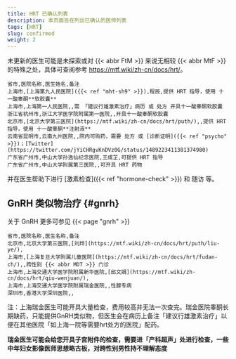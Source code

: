 ```yaml
---
title: HRT 已确认列表
description: 本页面旨在列出已确认的医师列表
tags: [HRT]
slug: confirmed
weight: 2
---
```


未更新的医生可能是未探索或对 {{< abbr FtM >}} 来说无相较 {{< abbr MtF >}} 的特殊之处，具体可查阅参考 <https://mtf.wiki/zh-cn/docs/hrt/>。

```csv
省市,医院名称,医生姓名,备注
上海市,[上海第九人民医院]({{< ref "mht-sh9" >}}),程辰,提供 HRT 指导，使用 十一酸睾酮**软胶囊**
上海市,上海第一人民医院,,需 「建议行雄激素治疗」病历 或 处方 开具十一酸睾酮软胶囊
浙江省杭州市,浙江大学医学院附属第一医院,,开具十一酸睾酮软胶囊
北京市,[北京大学第三医院](https://mtf.wiki/zh-cn/docs/hrt/puth/),,提供 HRT 指导，使用 十一酸睾酮**注射液**
云南省昆明市,云南九州医院,,院内可购药，需要 处方 或 [诊断证明]({{< ref "psycho" >}})；[Twitter](https://twitter.com/jYiCHRgvKnDVz0G/status/1489223411381374980)
广东省广州市,中山大学孙逸仙纪念医院,王成芷,可提供 HRT 指导
广东省广州市,中山大学附属第三医院,,可开具 HRT 药物
```

并在医生帮助下进行 [激素检查]({{< ref "hormone-check" >}}) 和 随访 等。

## GnRH 类似物治疗 {#gnrh}

关于 GnRH 更多可参见 {{< page "gnrh" >}}

```csv
省市,医院名称,医生名称,备注
北京市,北京大学第三医院,[刘烨](https://mtf.wiki/zh-cn/docs/hrt/puth/liu-ye/),
上海市,[上海复旦大学附属儿童医院](https://mtf.wiki/zh-cn/docs/hrt/fudan-ch/),,跨性别 {{< abbr MDT >}} 门诊
上海市,上海交通大学医学院附属新华医院,[邱文娟](https://mtf.wiki/zh-cn/docs/hrt/qiu-wenjuan/),
上海市,上海交通大学医学院附属瑞金医院,,性腺专病
深圳市,香港大学深圳医院,,
```
注：上海瑞金医生可能开具大量检查，费用较高并无法一次查完。瑞金医院睾酮长期缺药，只能提供GnRH类似物，但医生会在病历上备注「建议行雄激素治疗」以便在其他医院「如上海一院等需要hrt处方的医院」配药。

**瑞金医生可能会给您开具子宫附件的检查，需要进「产科超声」处进行检查，一些中年妇女影像医师思想略古板，对跨性别男性持不理解态度**
